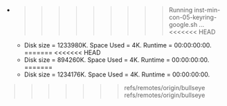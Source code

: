 * >>>>>>>>> Running inst-min-con-05-keyring-google.sh ...
<<<<<<< HEAD
  * Disk size = 1233980K. Space Used = 4K. Runtime = 00:00:00:00.
=======
<<<<<<< HEAD
  * Disk size = 894260K. Space Used = 4K. Runtime = 00:00:00:00.
=======
  * Disk size = 1234176K. Space Used = 4K. Runtime = 00:00:00:00.
>>>>>>> refs/remotes/origin/bullseye
>>>>>>> refs/remotes/origin/bullseye
